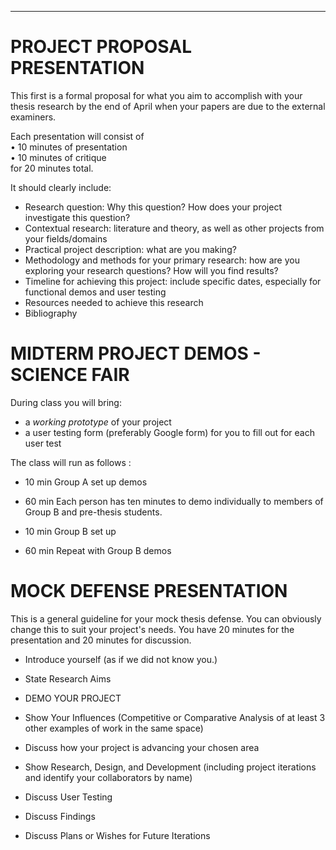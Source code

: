 
___
# PROJECT PROPOSAL PRESENTATION

This first is a formal proposal for what you aim to accomplish with your thesis research by the end of April when your papers are due to the external examiners.

Each presentation will consist of  
• 10 minutes of presentation  
• 10 minutes of critique  
for 20 minutes total.

It should clearly include:

* Research question: Why this question? How does your project investigate this question?
* Contextual research: literature and theory, as well as other projects from your fields/domains
* Practical project description: what are you making?
* Methodology and methods for your primary research: how are you exploring your research questions? How will you find results?
* Timeline for achieving this project: include specific dates, especially for functional demos and user testing
* Resources needed to achieve this research
* Bibliography

# MIDTERM PROJECT DEMOS - SCIENCE FAIR

During class you will bring: 
* a _working prototype_ of your project
* a user testing form (preferably Google form) for you to fill out for each user test

The class will run as follows :

* 10 min Group A set up demos

* 60 min Each person has ten minutes to demo individually to members of Group B and pre-thesis students. 

* 10 min Group B set up

* 60 min Repeat with Group B demos





# MOCK DEFENSE PRESENTATION

This is a general guideline for your mock thesis defense. You can obviously change this to suit your project's needs. 
You have 20 minutes for the presentation and 20 minutes for discussion. 

* Introduce yourself \(as if we did not know you.\)

* State Research Aims

* DEMO YOUR PROJECT

* Show Your Influences \(Competitive or Comparative Analysis of at least 3 other examples of work in the same space\)

* Discuss how your project is advancing your chosen area

* Show Research, Design, and Development \(including project iterations and identify your collaborators by name\)

* Discuss User Testing

* Discuss Findings

* Discuss Plans or Wishes for Future Iterations



